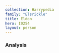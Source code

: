 ```yaml
---
collection: Harrypedia
family: "Elsrickle"
title: Eldon
hero: I0254
layout: person
---
```


### Analysis
